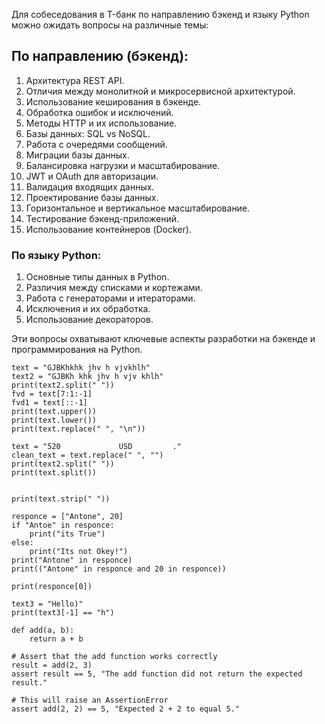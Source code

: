 Для собеседования в T-банк по направлению бэкенд и языку Python можно ожидать вопросы на различные темы:

## По направлению (бэкенд):
1. Архитектура REST API.
2. Отличия между монолитной и микросервисной архитектурой.
3. Использование кеширования в бэкенде.
4. Обработка ошибок и исключений.
5. Методы HTTP и их использование.
6. Базы данных: SQL vs NoSQL.
7. Работа с очередями сообщений.
8. Миграции базы данных.
9. Балансировка нагрузки и масштабирование.
10. JWT и OAuth для авторизации.
11. Валидация входящих данных.
12. Проектирование базы данных.
13. Горизонтальное и вертикальное масштабирование.
14. Тестирование бэкенд-приложений.
15. Использование контейнеров (Docker).

### По языку Python:
1. Основные типы данных в Python.
2. Различия между списками и кортежами.
3. Работа с генераторами и итераторами.
4. Исключения и их обработка.
5. Использование декораторов.

Эти вопросы охватывают ключевые аспекты разработки на бэкенде и программирования на Python.


```
text = "GJBKhkhk jhv h vjvkhlh"
text2 = "GJBKh khk jhv h vjv khlh"
print(text2.split(" "))
fvd = text[7:1:-1]
fvd1 = text[::-1]
print(text.upper())
print(text.lower())
print(text.replace(" ", "\n"))

text = "520             USD         ."
clean_text = text.replace(" ", "")
print(text2.split(" "))
print(text.split())


print(text.strip(" "))

responce = ["Antone", 20]
if "Antoe" in responce:
    print("its True")
else:
    print("Its not Okey!")
print("Antone" in responce)
print(("Antone" in responce and 20 in responce))

print(responce[0])

text3 = "Hello)"
print(text3[-1] == "h")

def add(a, b):
    return a + b

# Assert that the add function works correctly
result = add(2, 3)
assert result == 5, "The add function did not return the expected result."

# This will raise an AssertionError
assert add(2, 2) == 5, "Expected 2 + 2 to equal 5."

```

